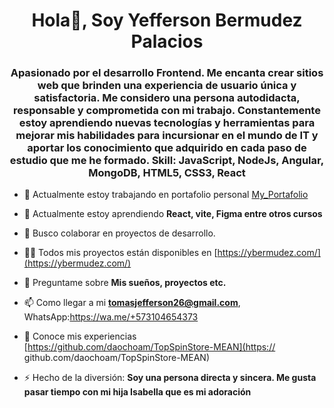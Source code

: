 <h1 align="center">Hola👋, Soy Yefferson Bermudez Palacios</h1>
<h3 align="center">Apasionado por el desarrollo Frontend. Me encanta crear sitios web que brinden una experiencia de usuario única y satisfactoria. Me considero una persona autodidacta, responsable y comprometida con mi trabajo. Constantemente estoy aprendiendo nuevas tecnologías y herramientas para mejorar mis habilidades para incursionar en el mundo de IT y aportar los conocimiento que adquirido en cada paso de estudio que me he formado.
Skill: JavaScript, NodeJs, Angular, MongoDB, HTML5, CSS3, React </h3>

- 🔭 Actualmente estoy trabajando en portafolio personal [My_Portafolio](https://github.com/ThomasYefferson/YbermudezPortafolio.git)

- 🌱 Actualmente estoy aprendiendo **React, vite, Figma entre otros cursos**

- 👯 Busco colaborar en proyectos de desarrollo.

- 👨‍💻 Todos mis proyectos están disponibles en [https://ybermudez.com/](https://ybermudez.com/)

- 💬 Preguntame sobre **Mis sueños, proyectos etc.**

- 📫 Como llegar a mi **tomasjefferson26@gmail.com**, WhatsApp:https://wa.me/+573104654373

- 📄 Conoce mis experiencias [https://github.com/daochoam/TopSpinStore-MEAN](https:// github.com/daochoam/TopSpinStore-MEAN)

- ⚡ Hecho de la diversión: **Soy una persona directa y sincera. Me gusta pasar tiempo con mi hija Isabella que es mi adoración**


